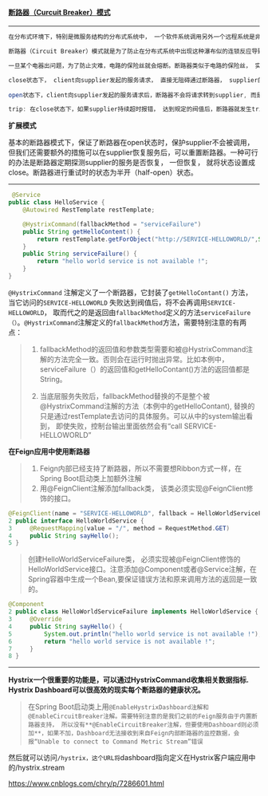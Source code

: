 #### [断路器（Curcuit Breaker）模式](https://www.cnblogs.com/chry/p/7278853.html)

---

```java
在分布式环境下，特别是微服务结构的分布式系统中， 一个软件系统调用另外一个远程系统是非常普遍的。这种远程调用的被调用方可能是另外一个进程，或者是跨网路的另外一台主机, 这种远程的调用和进程的内部调用最大的区别是，远程调用可能会失败，或者挂起而没有任何回应，直到超时。更坏的情况是， 如果有多个调用者对同一个挂起的服务进行调用，那么就很有可能的是一个服务的超时等待迅速蔓延到整个分布式系统，引起连锁反应， 从而消耗掉整个分布式系统大量资源。最终可能导致系统瘫痪。

断路器（Circuit Breaker）模式就是为了防止在分布式系统中出现这种瀑布似的连锁反应导致的灾难。

一旦某个电器出问题，为了防止灾难，电路的保险丝就会熔断。断路器类似于电路的保险丝， 实现思路非常简单，可以将需要保护的远程服务嗲用封装起来，在内部监听失败次数， 一旦失败次数达到某阀值后，所有后续对该服务的调用，断路器截获后都直接返回错误到调用方，而不会继续调用已经出问题的服务， 从而达到保护调用方的目的, 整个系统也就不会出现因为超时而产生的瀑布式连锁反应。

close状态下， client向supplier发起的服务请求， 直接无阻碍通过断路器， supplier的返回值接直接由断路器交回给client.
    
open状态下，client向supplier发起的服务请求后，断路器不会将请求转到supplier, 而是直接返回client, client和supplier之间的通路是断的

trip: 在close状态下，如果supplier持续超时报错， 达到规定的阀值后，断路器就发生trip, 之后断路器状态就会从close进入open.
```

**扩展模式**

基本的断路器模式下，保证了断路器在open状态时，保护supplier不会被调用， 但我们还需要额外的措施可以在supplier恢复服务后，可以重置断路器。一种可行的办法是断路器定期探测supplier的服务是否恢复， 一但恢复， 就将状态设置成close。断路器进行重试时的状态为半开（half-open）状态。

---

```java
 @Service
public class HelloService {
    @Autowired RestTemplate restTemplate;

    @HystrixCommand(fallbackMethod = "serviceFailure")
    public String getHelloContent() {
        return restTemplate.getForObject("http://SERVICE-HELLOWORLD/",String.class);
    }
    public String serviceFailure() {
        return "hello world service is not available !";
    }
}
```

`@HystrixCommand` 注解定义了一个断路器，它封装了`getHelloContant()` 方法， 当它访问的`SERVICE-HELLOWORLD` 失败达到阀值后，将不会再调用`SERVICE-HELLOWORLD`， 取而代之的是返回由`fallbackMethod`定义的方法`serviceFailure（）`。`@HystrixCommand`注解定义的`fallbackMethod`方法，需要特别注意的有两点：

>1. fallbackMethod的返回值和参数类型需要和被@HystrixCommand注解的方法完全一致。否则会在运行时抛出异常。比如本例中，serviceFailure（）的返回值和getHelloContant()方法的返回值都是String。
>
>2. 当底层服务失败后，fallbackMethod替换的不是整个被@HystrixCommand注解的方法（本例中的getHelloContant), 替换的只是通过restTemplate去访问的具体服务。可以从中的system输出看到， 即使失败，控制台输出里面依然会有“call SERVICE-HELLOWORLD”

**在Feign应用中使用断路器**

> 1. Feign内部已经支持了断路器，所以不需要想Ribbon方式一样，在Spring Boot启动类上加额外注解
> 2. 用@FeignClient注解添加fallback类， 该类必须实现@FeignClient修饰的接口。

```java
@FeignClient(name = "SERVICE-HELLOWORLD", fallback = HelloWorldServiceFailure.class)
2 public interface HelloWorldService {
3     @RequestMapping(value = "/", method = RequestMethod.GET)
4     public String sayHello();
5 }
```

> 创建HelloWorldServiceFailure类， 必须实现被@FeignClient修饰的HelloWorldService接口。注意添加@Component或者@Service注解，在Spring容器中生成一个Bean,要保证错误方法和原来调用方法的返回是一致的。

```java
@Component
2 public class HelloWorldServiceFailure implements HelloWorldService {
3     @Override
4     public String sayHello() {
5         System.out.println("hello world service is not available !");
6         return "hello world service is not available !";
7     }
8 }
```

---

**Hystrix一个很重要的功能是，可以通过HystrixCommand收集相关数据指标. Hystrix Dashboard可以很高效的现实每个断路器的健康状况。**

> 在Spring Boot启动类上用`@EnableHystrixDashboard注解和@EnableCircuitBreaker注解。需要特别注意的是我们之前的Feign服务由于内置断路器支持， 所以没有**@EnableCircuitBreaker注解，但要使用Dashboard则必须加**，如果不加，Dashboard无法接收到来自Feign内部断路器的监控数据，会报“Unable to connect to Command Metric Stream”错误`

然后就可以访问`/hystrix，这个URL将`dashboard指向定义在Hystrix客户端应用中的/hystrix.stream

https://www.cnblogs.com/chry/p/7286601.html 


